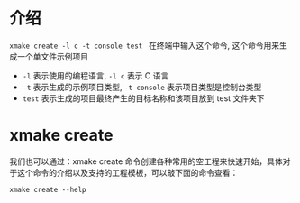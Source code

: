 # 介绍

`xmake create -l c -t console test ` 在终端中输入这个命令, 这个命令用来生成一个单文件示例项目

* `-l` 表示使用的编程语言, `-l c` 表示 C 语言
* `-t` 表示生成的示例项目类型, `-t console` 表示项目类型是控制台类型
* `test` 表示生成的项目最终产生的目标名称和该项目放到 test 文件夹下

# xmake create

我们也可以通过：xmake create 命令创建各种常用的空工程来快速开始，具体对于这个命令的介绍以及支持的工程模板，可以敲下面的命令查看：

`xmake create --help`
